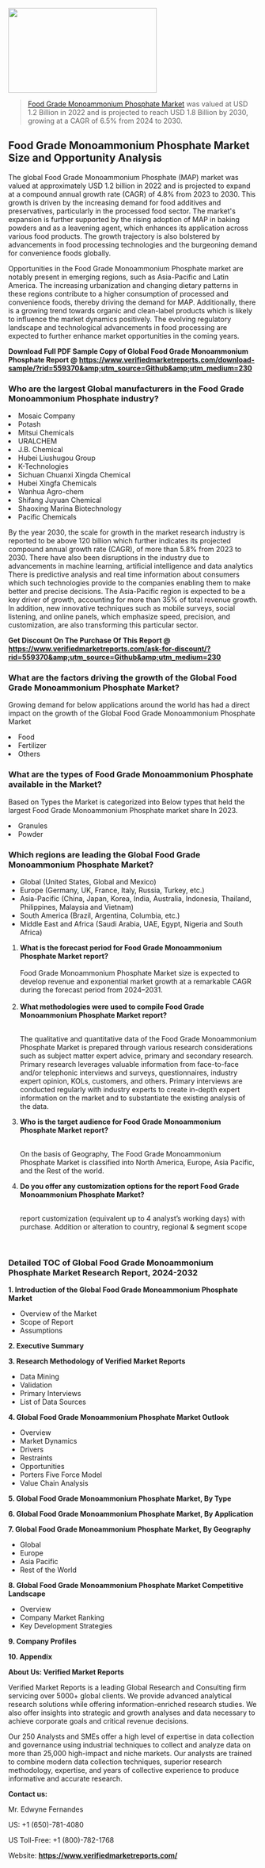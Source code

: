 <img src="https://ffe5etoiles.com/wp-content/uploads/2024/12/MST1-300x171.png" alt="" width="300" height="171" class="alignnone size-medium wp-image-20088" /><blockquote><p><p><a href="https://www.verifiedmarketreports.com/download-sample/?rid=559370&utm_source=Github&utm_medium=230" target="_blank">Food Grade Monoammonium Phosphate Market</a> was valued at USD 1.2 Billion in 2022 and is projected to reach USD 1.8 Billion by 2030, growing at a CAGR of 6.5% from 2024 to 2030.</p></blockquote><p><h2>Food Grade Monoammonium Phosphate Market Size and Opportunity Analysis</h2><p>The global Food Grade Monoammonium Phosphate (MAP) market was valued at approximately USD 1.2 billion in 2022 and is projected to expand at a compound annual growth rate (CAGR) of 4.8% from 2023 to 2030. This growth is driven by the increasing demand for food additives and preservatives, particularly in the processed food sector. The market's expansion is further supported by the rising adoption of MAP in baking powders and as a leavening agent, which enhances its application across various food products. The growth trajectory is also bolstered by advancements in food processing technologies and the burgeoning demand for convenience foods globally.</p><p>Opportunities in the Food Grade Monoammonium Phosphate market are notably present in emerging regions, such as Asia-Pacific and Latin America. The increasing urbanization and changing dietary patterns in these regions contribute to a higher consumption of processed and convenience foods, thereby driving the demand for MAP. Additionally, there is a growing trend towards organic and clean-label products which is likely to influence the market dynamics positively. The evolving regulatory landscape and technological advancements in food processing are expected to further enhance market opportunities in the coming years.</p></p><p class=""><strong>Download Full PDF Sample Copy of Global Food Grade Monoammonium Phosphate Report @ <a href="https://www.verifiedmarketreports.com/download-sample/?rid=559370&amp;utm_source=Github&amp;utm_medium=230" target="_blank">https://www.verifiedmarketreports.com/download-sample/?rid=559370&amp;utm_source=Github&amp;utm_medium=230</a></strong></p><h3 id="" class="">Who are the largest Global manufacturers in the Food Grade Monoammonium Phosphate industry?</h3><p><li>Mosaic Company</li><li> Potash</li><li> Mitsui Chemicals</li><li> URALCHEM</li><li> J.B. Chemical</li><li> Hubei Liushugou Group</li><li> K-Technologies</li><li> Sichuan Chuanxi Xingda Chemical</li><li> Hubei Xingfa Chemicals</li><li> Wanhua Agro-chem</li><li> Shifang Juyuan Chemical</li><li> Shaoxing Marina Biotechnology</li><li> Pacific Chemicals</li></p><div class=""><div class="" dir="" data-message-author-role="" data-message-id="" data-message-model-slug=""><div class=""><div class=""><div class=""><div class="" dir="" data-message-author-role="" data-message-id="" data-message-model-slug=""><div class=""><div class=""><p>By the year 2030, the scale for growth in the market research industry is reported to be above 120 billion which further indicates its projected compound annual growth rate (CAGR), of more than 5.8% from 2023 to 2030. There have also been disruptions in the industry due to advancements in machine learning, artificial intelligence and data analytics There is predictive analysis and real time information about consumers which such technologies provide to the companies enabling them to make better and precise decisions. The Asia-Pacific region is expected to be a key driver of growth, accounting for more than 35% of total revenue growth. In addition, new innovative techniques such as mobile surveys, social listening, and online panels, which emphasize speed, precision, and customization, are also transforming this particular sector.</p><p><strong>Get Discount On The Purchase Of This Report @&nbsp; <a href="https://www.verifiedmarketreports.com/ask-for-discount/?rid=559370&amp;utm_source=Github&amp;utm_medium=230" target="_blank">https://www.verifiedmarketreports.com/ask-for-discount/?rid=559370&amp;utm_source=Github&amp;utm_medium=230</a></strong></p></div></div></div></div></div></div></div></div><h3 id="" class="">What are the factors driving the growth of the Global Food Grade Monoammonium Phosphate Market?</h3><p id="" class="">Growing demand for below applications around the world has had a direct impact on the growth of the Global Food Grade Monoammonium Phosphate Market</p><p id="" class=""><li>Food</li><li> Fertilizer</li><li> Others</li></p><h3 id="" class="">What are the types of Food Grade Monoammonium Phosphate available in the Market?</h3><p id="" class="">Based on Types the Market is categorized into Below types that held the largest Food Grade Monoammonium Phosphate market share In 2023.</p><p id="" class=""><li>Granules</li><li> Powder</li></p><h3 id="" class="">Which regions are leading the Global Food Grade Monoammonium Phosphate Market?</h3><ul><li>Global (United States, Global and Mexico)</li><li>Europe (Germany, UK, France, Italy, Russia, Turkey, etc.)</li><li>Asia-Pacific (China, Japan, Korea, India, Australia, Indonesia, Thailand, Philippines, Malaysia and Vietnam)</li><li>South America (Brazil, Argentina, Columbia, etc.)</li><li>Middle East and Africa (Saudi Arabia, UAE, Egypt, Nigeria and South Africa)</li></ul><p><ol><li><strong>What is the forecast period for Food Grade Monoammonium Phosphate Market report?<br /></strong><br /><span data-sheets-root="1" data-sheets-value="{&quot;1&quot;:2,&quot;2&quot;:&quot;XXXX size is expected to develop revenue and exponential market growth at a remarkable CAGR during the forecast period from 2024&ndash;2030.&quot;}" data-sheets-userformat="{&quot;2&quot;:12674,&quot;4&quot;:{&quot;1&quot;:2,&quot;2&quot;:16776960},&quot;10&quot;:2,&quot;11&quot;:0,&quot;15&quot;:&quot;Arial&quot;,&quot;16&quot;:12}">Food Grade Monoammonium Phosphate Market size is expected to develop revenue and exponential market growth at a remarkable CAGR during the forecast period from 2024&ndash;2031.</span><br /><br /></li><li><strong>What methodologies were used to compile Food Grade Monoammonium Phosphate Market report?<br /><br /></strong><p>The qualitative and quantitative data of the&nbsp;Food Grade Monoammonium Phosphate Market is prepared through various research considerations such as subject matter expert advice, primary and secondary research. Primary research leverages valuable information from face-to-face and/or telephonic interviews and surveys, questionnaires, industry expert opinion, KOLs, customers, and others. Primary interviews are conducted regularly with industry experts to create in-depth expert information on the market and to substantiate the existing analysis of the data.&nbsp;</p></li><li><strong>Who is the target audience for Food Grade Monoammonium Phosphate Market report?<br /><br /></strong><p>On the basis of Geography, The&nbsp;Food Grade Monoammonium Phosphate Market is classified into North America, Europe, Asia Pacific, and the Rest of the world.</p></li><li><strong>Do you offer any customization options for the report Food Grade Monoammonium Phosphate Market?<br /><br /></strong><p>report customization (equivalent up to 4 analyst&rsquo;s working days) with purchase. Addition or alteration to country, regional &amp; segment scope</p><p>&nbsp;</p></li></ol></p><h3 id="" class="">Detailed TOC of Global Food Grade Monoammonium Phosphate Market Research Report, 2024-2032</h3><p id="" class=""><strong>1. Introduction of the Global Food Grade Monoammonium Phosphate Market</strong></p><ul><li>Overview of the Market</li><li>Scope of Report</li><li>Assumptions</li></ul><p id="" class=""><strong>2. Executive Summary</strong></p><p id="" class=""><strong>3. Research Methodology of&nbsp;Verified Market Reports</strong></p><ul><li>Data Mining</li><li>Validation</li><li>Primary Interviews</li><li>List of Data Sources</li></ul><p id="" class=""><strong>4. Global Food Grade Monoammonium Phosphate Market Outlook</strong></p><ul><li>Overview</li><li>Market Dynamics</li><li>Drivers</li><li>Restraints</li><li>Opportunities</li><li>Porters Five Force Model</li><li>Value Chain Analysis</li></ul><p id="" class=""><strong>5. Global Food Grade Monoammonium Phosphate Market, By&nbsp;Type</strong></p><p id="" class=""><strong>6. Global Food Grade Monoammonium Phosphate Market, By Application</strong></p><p id="" class=""><strong>7. Global Food Grade Monoammonium Phosphate Market, By Geography</strong></p><ul><li>Global</li><li>Europe</li><li>Asia Pacific</li><li>Rest of the World</li></ul><p id="" class=""><strong>8. Global Food Grade Monoammonium Phosphate Market Competitive Landscape</strong></p><ul><li>Overview</li><li>Company Market Ranking</li><li>Key Development Strategies</li></ul><p id="" class=""><strong>9. Company Profiles</strong></p><p id="" class=""><strong>10. Appendix</strong></p><p id="" class=""><strong>About Us: Verified Market Reports</strong></p><p id="" class="">Verified Market Reports is a leading Global Research and Consulting firm servicing over 5000+ global clients. We provide advanced analytical research solutions while offering information-enriched research studies. We also offer insights into strategic and growth analyses and data necessary to achieve corporate goals and critical revenue decisions.</p><p id="" class="">Our 250 Analysts and SMEs offer a high level of expertise in data collection and governance using industrial techniques to collect and analyze data on more than 25,000 high-impact and niche markets. Our analysts are trained to combine modern data collection techniques, superior research methodology, expertise, and years of collective experience to produce informative and accurate research.</p><p id="" class=""><strong>Contact us:</strong></p><p id="" class="">Mr. Edwyne Fernandes</p><p id="" class="">US: +1 (650)-781-4080</p><p id="" class="">US Toll-Free: +1 (800)-782-1768</p><p id="" class="">Website: <a target="" data-test-app-aware-link=""><strong>https://www.verifiedmarketreports.com/</strong></a></p>
